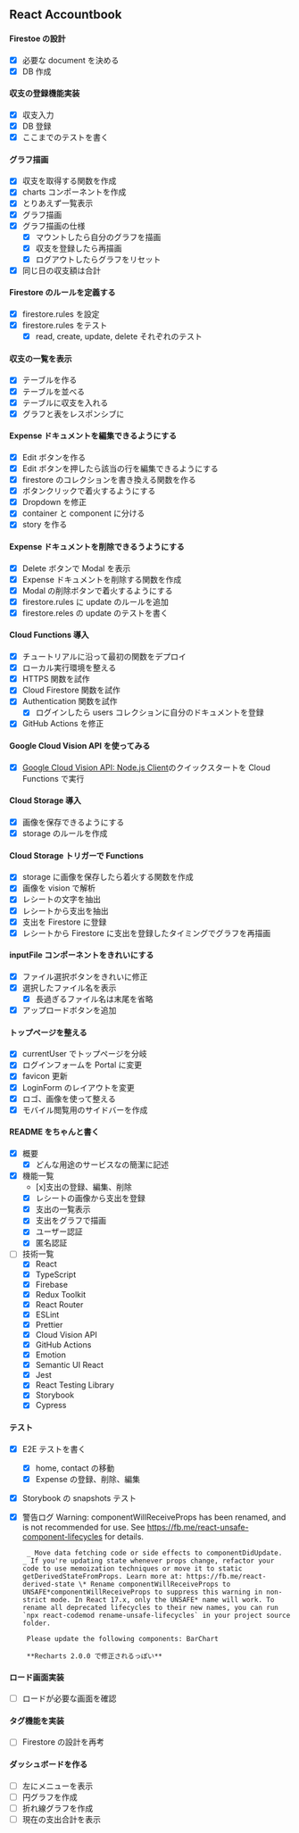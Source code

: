 ## React Accountbook

#### Firestoe の設計

- [x] 必要な document を決める
- [x] DB 作成

#### 収支の登録機能実装

- [x] 収支入力
- [x] DB 登録
- [x] ここまでのテストを書く

#### グラフ描画

- [x] 収支を取得する関数を作成
- [x] charts コンポーネントを作成
- [x] とりあえず一覧表示
- [x] グラフ描画
- [x] グラフ描画の仕様
  - [x] マウントしたら自分のグラフを描画
  - [x] 収支を登録したら再描画
  - [x] ログアウトしたらグラフをリセット
- [x] 同じ日の収支額は合計

#### Firestore のルールを定義する

- [x] firestore.rules を設定
- [x] firestore.rules をテスト
  - [x] read, create, update, delete それぞれのテスト

#### 収支の一覧を表示

- [x] テーブルを作る
- [x] テーブルを並べる
- [x] テーブルに収支を入れる
- [x] グラフと表をレスポンシブに

#### Expense ドキュメントを編集できるようにする

- [x] Edit ボタンを作る
- [x] Edit ボタンを押したら該当の行を編集できるようにする
- [x] firestore のコレクションを書き換える関数を作る
- [x] ボタンクリックで着火するようにする
- [x] Dropdown を修正
- [x] container と component に分ける
- [x] story を作る

#### Expense ドキュメントを削除できるうようにする

- [x] Delete ボタンで Modal を表示
- [x] Expense ドキュメントを削除する関数を作成
- [x] Modal の削除ボタンで着火するようにする
- [x] firestore.rules に update のルールを追加
- [x] firestore.reles の update のテストを書く

#### Cloud Functions 導入

- [x] チュートリアルに沿って最初の関数をデプロイ
- [x] ローカル実行環境を整える
- [x] HTTPS 関数を試作
- [x] Cloud Firestore 関数を試作
- [x] Authentication 関数を試作
  - [x] ログインしたら users コレクションに自分のドキュメントを登録
- [x] GitHub Actions を修正

#### Google Cloud Vision API を使ってみる

- [x] [Google Cloud Vision API: Node.js Client](https://github.com/googleapis/nodejs-vision#quickstart)のクイックスタートを Cloud Functions で実行

#### Cloud Storage 導入

- [x] 画像を保存できるようにする
- [x] storage のルールを作成

#### Cloud Storage トリガーで Functions

- [x] storage に画像を保存したら着火する関数を作成
- [x] 画像を vision で解析
- [x] レシートの文字を抽出
- [x] レシートから支出を抽出
- [x] 支出を Firestore に登録
- [x] レシートから Firestore に支出を登録したタイミングでグラフを再描画

#### inputFile コンポーネントをきれいにする

- [x] ファイル選択ボタンをきれいに修正
- [x] 選択したファイル名を表示
  - [x] 長過ぎるファイル名は末尾を省略
- [x] アップロードボタンを追加

#### トップページを整える

- [x] currentUser でトップページを分岐
- [x] ログインフォームを Portal に変更
- [x] favicon 更新
- [x] LoginForm のレイアウトを変更
- [x] ロゴ、画像を使って整える
- [x] モバイル閲覧用のサイドバーを作成

#### README をちゃんと書く

- [x] 概要
  - [x] どんな用途のサービスなの簡潔に記述
- [x] 機能一覧
  - [x]支出の登録、編集、削除
  - [x] レシートの画像から支出を登録
  - [x] 支出の一覧表示
  - [x] 支出をグラフで描画
  - [x] ユーザー認証
  - [x] 匿名認証
- [ ] 技術一覧
  - [x] React
  - [x] TypeScript
  - [x] Firebase
  - [x] Redux Toolkit
  - [x] React Router
  - [x] ESLint
  - [x] Prettier
  - [x] Cloud Vision API
  - [x] GitHub Actions
  - [x] Emotion
  - [x] Semantic UI React
  - [x] Jest
  - [x] React Testing Library
  - [x] Storybook
  - [x] Cypress

#### テスト

- [x] E2E テストを書く
  - [x] home, contact の移動
  - [x] Expense の登録、削除、編集
- [x] Storybook の snapshots テスト
- [x] 警告ログ
      Warning: componentWillReceiveProps has been renamed, and is not recommended for use. See https://fb.me/react-unsafe-component-lifecycles for details.
        
       _ Move data fetching code or side effects to componentDidUpdate.
      _ If you're updating state whenever props change, refactor your code to use memoization techniques or move it to static getDerivedStateFromProps. Learn more at: https://fb.me/react-derived-state \* Rename componentWillReceiveProps to UNSAFE*componentWillReceiveProps to suppress this warning in non-strict mode. In React 17.x, only the UNSAFE* name will work. To rename all deprecated lifecycles to their new names, you can run `npx react-codemod rename-unsafe-lifecycles` in your project source folder.
        
       Please update the following components: BarChart
        
       **Recharts 2.0.0 で修正されるっぽい**

#### ロード画面実装

- [ ] ロードが必要な画面を確認

#### タグ機能を実装

- [ ] Firestore の設計を再考

#### ダッシュボードを作る

- [ ] 左にメニューを表示
- [ ] 円グラフを作成
- [ ] 折れ線グラフを作成
- [ ] 現在の支出合計を表示
